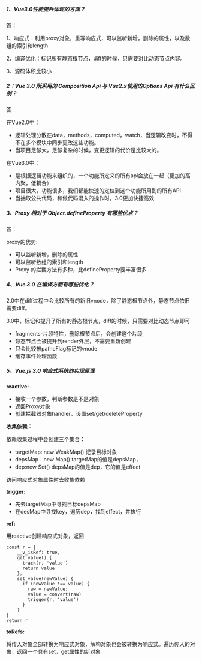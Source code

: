 ##### 1、Vue3.0性能提升体现的方面？

答：

1、响应式：利用proxy对象，重写响应式，可以监听新增，删除的属性，以及数组的索引和length

2、编译优化：标记所有静态根节点，diff的时候，只需要对比动态节点内容。

3、源码体积比较小

##### 2：Vue 3.0 所采用的 Composition Api 与 Vue2.x使用的Options Api 有什么区别？

答：

在Vue2.0中：

- 逻辑处理分散在data，methods，computed，watch，当逻辑改变时，不得不在多个模块中同步更改这些功能。
- 当项目足够大，足够复杂的时候，变更逻辑的代价是比较大的。

在Vue3.0中：

- 是根据逻辑功能来组织的，一个功能所定义的所有api会放在一起（更加的高内聚，低耦合）
- 项目很大，功能很多，我们都能快速的定位到这个功能所用到的所有API
- 当抽取公共代码，和做代码混入的操作时，3.0更加快捷高效
##### 3、Proxy 相对于 Object.defineProperty 有哪些优点？
答：

proxy的优势:

- 可以监听新增，删除的属性
- 可以监听数组的索引和length
- Proxy 的拦截方法有多种，比defineProperty要丰富很多

##### 4、Vue 3.0 在编译方面有哪些优化？

2.0中在diff过程中会比较所有的新旧vnode，除了静态根节点外，静态节点依旧需要diff。

3.0中，标记和提升了所有的静态根节点，diff的时候，只需要对比动态节点即可

- fragments-片段特性，删除根节点后，会创建这个片段
- 静态节点会被提升到render外层，不需要重新创建
- 只会比较被pathcFlag标记的vnode
- 缓存事件处理函数

##### 5、Vue.js 3.0 响应式系统的实现原理

**reactive:**
- 接收一个参数，判断参数是不是对象
- 返回Proxy对象
- 创建拦截器对象handler，设置set/get/deleteProperty

**收集依赖：**

依赖收集过程中会创建三个集合：
- targetMap: new WeakMap() 记录目标对象
- depsMap：new Map() targetMap的值是depsMap，
- dep:new Set() depsMap的值是dep，它的值是effect

访问响应式对象属性时去收集依赖

**trigger:**

- 先去targetMap中寻找目标depsMap
- 在desMap中寻找key，遍历dep，找到effect，并执行

**ref:**

用reactive创建响应式对象，返回

```
const r = {
    __v_isRef: true,
    get value() {
      track(r, 'value')
      return value
    },
    set value(newValue) {
      if (newValue !== value) {
        raw = newValue;
        value = convert(raw)
        trigger(r, 'value')
      }
    }
}
return r
```


**toRefs:**

将传入对象全部转换为响应式对象，解构对象也会被转换为响应式。遍历传入的对象，返回一个具有set，get属性的新对象


